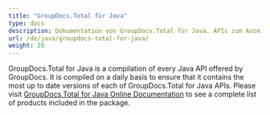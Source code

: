 ```yaml
---
title: "GroupDocs.Total für Java"
type: docs
description: Dokumentation von GroupDocs.Total für Java. APIs zum Anzeigen, Exportieren, Kommentieren, Vergleichen, Signieren, Automatisieren und Suchen von Dokumenten aus jeder Java-Anwendung heraus.
url: /de/java/groupdocs-total-for-java/
weight: 20
---
```


GroupDocs.Total for Java is a compilation of every Java API offered by GroupDocs. It is compiled on a daily basis to ensure that it contains the most up to date versions of each of GroupDocs.Total for Java APIs. Please visit [GroupDocs.Total for Java Online Documentation](https://docs.groupdocs.com/total/java/) to see a complete list of products included in the package.
